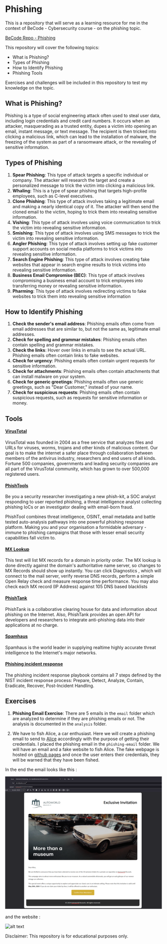 # Phishing

This is a repository that will serve as a learning resource for me in the context of BeCode - Cybersecurity course - on the phishing topic. 

[BeCode Repo - Phishing](https://github.com/becodeorg/BXL-k4MK4r-2/tree/main/content/04.Phishing)

 This repository will cover the following topics: 

- What is Phishing? 
- Types of Phishing
- How to Identify Phishing
- Phishing Tools

Exercises and challenges will be included in this repository to test my knowledge on the topic. 

## What is Phishing?

Phishing is a type of social engineering attack often used to steal user data, including login credentials and credit card numbers. It occurs when an attacker, masquerading as a trusted entity, dupes a victim into opening an email, instant message, or text message. The recipient is then tricked into clicking a malicious link, which can lead to the installation of malware, the freezing of the system as part of a ransomware attack, or the revealing of sensitive information.

## Types of Phishing

1. **Spear Phishing**: This type of attack targets a specific individual or company. The attacker will research the target and create a personalized message to trick the victim into clicking a malicious link.
2. **Whaling**: This is a type of spear phishing that targets high-profile employees, such as C-level executives.
3. **Clone Phishing**: This type of attack involves taking a legitimate email and making a nearly identical copy of it. The attacker will then send the cloned email to the victim, hoping to trick them into revealing sensitive information.
4. **Vishing**: This type of attack involves using voice communication to trick the victim into revealing sensitive information.
5. **Smishing**: This type of attack involves using SMS messages to trick the victim into revealing sensitive information.
6. **Angler Phishing**: This type of attack involves setting up fake customer support accounts on social media platforms to trick victims into revealing sensitive information.
7. **Search Engine Phishing**: This type of attack involves creating fake websites that appear in search engine results to trick victims into revealing sensitive information.
8. **Business Email Compromise (BEC)**: This type of attack involves compromising a business email account to trick employees into transferring money or revealing sensitive information.
9. **Pharming**: This type of attack involves redirecting victims to fake websites to trick them into revealing sensitive information

## How to Identify Phishing

1. **Check the sender's email address**: Phishing emails often come from email addresses that are similar to, but not the same as, legitimate email addresses.
2. **Check for spelling and grammar mistakes**: Phishing emails often contain spelling and grammar mistakes.
3. **Check the links**: Hover over links in emails to see the actual URL. Phishing emails often contain links to fake websites.
4. **Check for urgency**: Phishing emails often contain urgent requests for sensitive information.
5. **Check for attachments**: Phishing emails often contain attachments that can install malware on your system.
6. **Check for generic greetings**: Phishing emails often use generic greetings, such as "Dear Customer," instead of your name.
7. **Check for suspicious requests**: Phishing emails often contain suspicious requests, such as requests for sensitive information or money. 


## Tools

#### [VirusTotal](https://www.virustotal.com/gui/home/upload)
VirusTotal was founded in 2004 as a free service that analyzes files and URLs for viruses, worms, trojans and other kinds of malicious content. Our goal is to make the internet a safer place through collaboration between members of the antivirus industry, researchers and end users of all kinds. Fortune 500 companies, governments and leading security companies are all part of the VirusTotal community, which has grown to over 500,000 registered users.

#### [PhishTools](https://www.phishtool.com/)  
Be you a security researcher investigating a new phish-kit, a SOC analyst responding to user reported phishing, a threat intelligence analyst collecting phishing IoCs or an investigator dealing with email-born fraud.

PhishTool combines threat intelligence, OSINT, email metadata and battle tested auto-analysis pathways into one powerful phishing response platform. Making you and your organisation a formidable adversary - immune to phishing campaigns that those with lesser email security capabilities fall victim to.

#### [MX Lookup](https://mxtoolbox.com/)
This test will list MX records for a domain in priority order. The MX lookup is done directly against the domain's authoritative name server, so changes to MX Records should show up instantly. You can click Diagnostics , which will connect to the mail server, verify reverse DNS records, perform a simple Open Relay check and measure response time performance. You may also check each MX record (IP Address) against 105 DNS based blacklists 

#### [PhishTank](https://phishtank.com/?)
PhishTank is a collaborative clearing house for data and information about phishing on the Internet. Also, PhishTank provides an open API for developers and researchers to integrate anti-phishing data into their applications at no charge.

#### [Spamhaus](https://www.spamhaus.org/)
Spamhaus is the world leader in supplying realtime highly accurate threat intelligence to the Internet's major networks.

#### [Phishing incident response](https://www.incidentresponse.org/playbooks/phishing)  
The phishing incident response playbook contains all 7 steps defined by the NIST incident response process: Prepare, Detect, Analyze, Contain, Eradicate, Recover, Post-Incident Handling.


## Exercises
 
1. **Phishing Email Exercise**: There are 5 emails in the `email` folder which are analyzed to determine if they are phishing emails or not. The analysis is documented in the `analysis` folder. 

2. We have to fish Alice, a car enthusiast. Here we will create a phishing email to send to [Alice](phishing_emails/alice.md) accordingly with the purpose of getting their credentials. I placed the phishing email in the `phishing-email` folder. 
We will have an email and a fake website to fish Alice. The fake webpage is hosted on [github pages](https://latteflo.github.io/museum-phishing/) and once the user enters their credentials, they will be warned that they have been fished.

In the end the email looks like this : 

![alt text](assets/email.png)


and the website : 

![alt text](assets/web.gif)


Disclaimer: This repository is for educational purposes only.